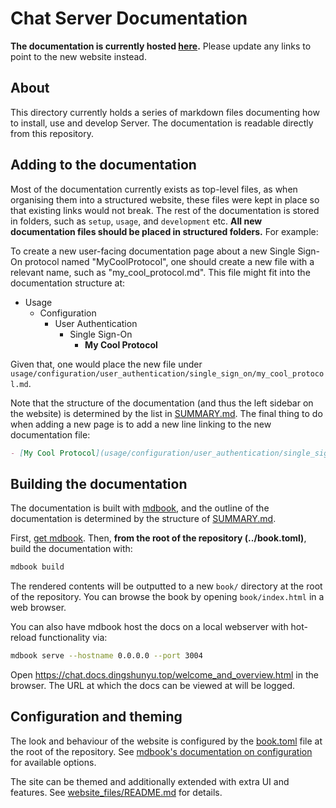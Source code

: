 # Chat Server Documentation

**The documentation is currently hosted [here](https:/chat.docs.dingshunyu.top).**
Please update any links to point to the new website instead.

## About

This directory currently holds a series of markdown files documenting how to install, use and develop Server. The documentation is readable directly
from this repository.

## Adding to the documentation

Most of the documentation currently exists as top-level files, as when organising them into
a structured website, these files were kept in place so that existing links would not break.
The rest of the documentation is stored in folders, such as `setup`, `usage`, and `development`
etc. **All new documentation files should be placed in structured folders.** For example:

To create a new user-facing documentation page about a new Single Sign-On protocol named
"MyCoolProtocol", one should create a new file with a relevant name, such as "my_cool_protocol.md".
This file might fit into the documentation structure at:

- Usage
  - Configuration
    - User Authentication
      - Single Sign-On
        - **My Cool Protocol**

Given that, one would place the new file under
`usage/configuration/user_authentication/single_sign_on/my_cool_protocol.md`.

Note that the structure of the documentation (and thus the left sidebar on the website) is determined
by the list in [SUMMARY.md](SUMMARY.md). The final thing to do when adding a new page is to add a new
line linking to the new documentation file:

```markdown
- [My Cool Protocol](usage/configuration/user_authentication/single_sign_on/my_cool_protocol.md)
```

## Building the documentation

The documentation is built with [mdbook](https://rust-lang.github.io/mdBook/), and the outline of the documentation is determined by the structure of [SUMMARY.md](SUMMARY.md).

First, [get mdbook](https://github.com/rust-lang/mdBook#installation). Then, **from the root of the repository (../book.toml)**, build the documentation with:

```sh
mdbook build
```

The rendered contents will be outputted to a new `book/` directory at the root of the repository. You can
browse the book by opening `book/index.html` in a web browser.

You can also have mdbook host the docs on a local webserver with hot-reload functionality via:

```sh
mdbook serve --hostname 0.0.0.0 --port 3004
```

Open <https://chat.docs.dingshunyu.top/welcome_and_overview.html> in the browser. The URL at which the docs can be viewed at will be logged.

## Configuration and theming

The look and behaviour of the website is configured by the [book.toml](../book.toml) file
at the root of the repository. See
[mdbook's documentation on configuration](https://rust-lang.github.io/mdBook/format/config.html)
for available options.

The site can be themed and additionally extended with extra UI and features. See
[website_files/README.md](website_files/README.md) for details.
